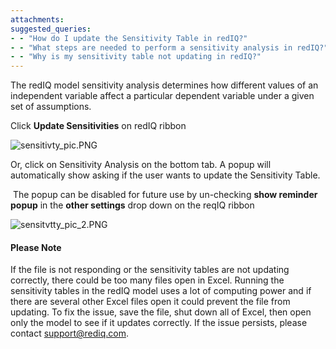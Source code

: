 ```yaml
---
attachments: 
suggested_queries:
- - "How do I update the Sensitivity Table in redIQ?"
- - "What steps are needed to perform a sensitivity analysis in redIQ?"
- - "Why is my sensitivity table not updating in redIQ?"
---
```

The redIQ model sensitivity analysis determines how different values of an independent variable affect a particular dependent variable under a given set of assumptions.

Click **Update Sensitivities** on redIQ ribbon

![sensitivty_pic.PNG](https://rediq.zendesk.com/hc/article_attachments/360053893372/sensitivty_pic.PNG)

Or, click on Sensitivity Analysis on the bottom tab. A popup will automatically show asking if the user wants to update the Sensitivity Table.

 The popup can be disabled for future use by un-checking **show reminder popup** in the **other settings** drop down on the reqIQ ribbon

![sensitvtty_pic_2.PNG](https://rediq.zendesk.com/hc/article_attachments/360053893452/sensitvtty_pic_2.PNG)

#### Please Note

If the file is not responding or the sensitivity tables are not updating correctly, there could be too many files open in Excel. Running the sensitivity tables in the redIQ model uses a lot of computing power and if there are several other Excel files open it could prevent the file from updating. To fix the issue, save the file, shut down all of Excel, then open only the model to see if it updates correctly. If the issue persists, please contact [support@rediq.com](mailto:support@rediq.com).